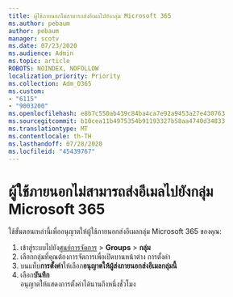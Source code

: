 ```yaml
---
title: ผู้ใช้ภายนอกไม่สามารถส่งอีเมลไปยังกลุ่ม Microsoft 365
ms.author: pebaum
author: pebaum
manager: scotv
ms.date: 07/23/2020
ms.audience: Admin
ms.topic: article
ROBOTS: NOINDEX, NOFOLLOW
localization_priority: Priority
ms.collection: Adm_O365
ms.custom:
- "6115"
- "9003200"
ms.openlocfilehash: e8b7c550ab439c84ba4ca7e92a9453a27e430763
ms.sourcegitcommit: b10cea11b4975354b91193327b58aa4740d34833
ms.translationtype: MT
ms.contentlocale: th-TH
ms.lasthandoff: 07/28/2020
ms.locfileid: "45439767"
---
```

# <a name="external-users-cant-send-email-to-microsoft-365-group"></a>ผู้ใช้ภายนอกไม่สามารถส่งอีเมลไปยังกลุ่ม Microsoft 365

ใช้ขั้นตอนเหล่านี้เพื่ออนุญาตให้ผู้ใช้ภายนอกส่งอีเมลกลุ่ม Microsoft 365 ของคุณ:

1. เข้าสู่ระบบไปยัง[ศูนย์การจัดการ](https://admin.microsoft.com/)  >  **Groups**  >  **กลุ่ม**
2. เลือกกลุ่มที่คุณต้องการจัดการเพื่อเปิดบานหน้าต่าง การตั้งค่า
3. บนแท็บ**การตั้งค่า**ให้เลือก**อนุญาตให้ผู้ส่งภายนอกส่งอีเมลกลุ่มนี้**
4. เลือก**บันทึก**</br>
    อนุญาตให้แสดงการตั้งค่าได้นานถึงหนึ่งชั่วโมง 
